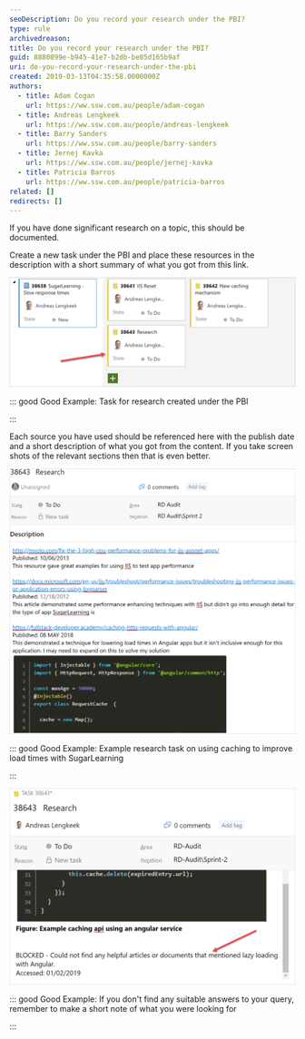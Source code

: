 ```yaml
---
seoDescription: Do you record your research under the PBI?
type: rule
archivedreason:
title: Do you record your research under the PBI?
guid: 8880899e-b945-41e7-b2db-be85d165b9af
uri: do-you-record-your-research-under-the-pbi
created: 2019-03-13T04:35:58.0000000Z
authors:
  - title: Adam Cogan
    url: https://ww.ssw.com.au/people/adam-cogan
  - title: Andreas Lengkeek
    url: https://ww.ssw.com.au/people/andreas-lengkeek
  - title: Barry Sanders
    url: https://ww.ssw.com.au/people/barry-sanders
  - title: Jernej Kavka
    url: https://ww.ssw.com.au/people/jernej-kavka
  - title: Patricia Barros
    url: https://ww.ssw.com.au/people/patricia-barros
related: []
redirects: []
---
```


If you have done significant research on a topic, this should be documented.

Create a new task under the PBI and place these resources in the description with a short summary of what you got from this link.

![](research-task-under-pbi.png)

::: good
Good Example: Task for research created under the PBI

:::

<!--endintro-->

Each source you have used should be referenced here with the publish date and a short description of what you got from the content. If you take screen shots of the relevant sections then that is even better.

![](sample-email-research.png)

::: good
Good Example: Example research task on using caching to improve load times with SugarLearning

:::

![](show-no-research-found-2.png)

::: good
Good Example: If you don't find any suitable answers to your query, remember to make a short note of what you were looking for

:::
